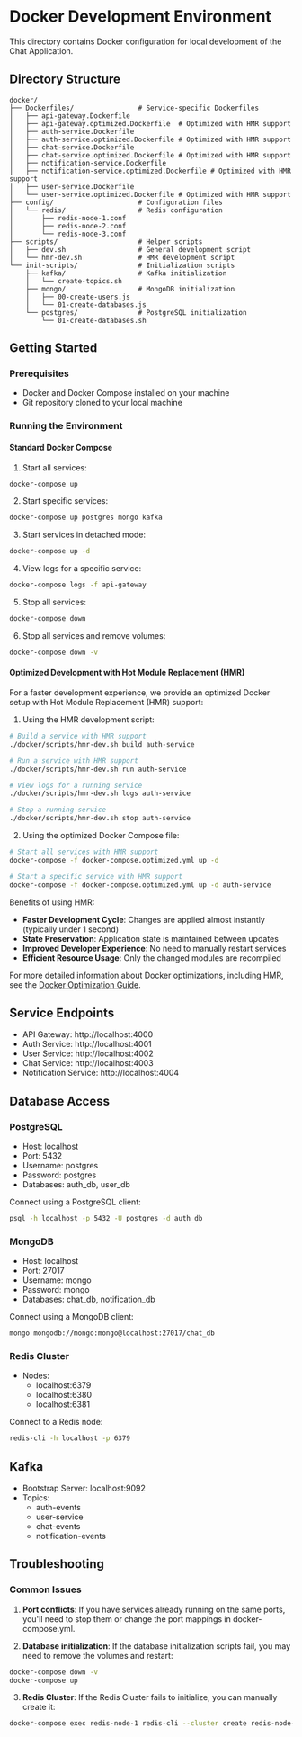 # Docker Development Environment

This directory contains Docker configuration for local development of the Chat Application.

## Directory Structure

```
docker/
├── Dockerfiles/                # Service-specific Dockerfiles
│   ├── api-gateway.Dockerfile
│   ├── api-gateway.optimized.Dockerfile  # Optimized with HMR support
│   ├── auth-service.Dockerfile
│   ├── auth-service.optimized.Dockerfile # Optimized with HMR support
│   ├── chat-service.Dockerfile
│   ├── chat-service.optimized.Dockerfile # Optimized with HMR support
│   ├── notification-service.Dockerfile
│   ├── notification-service.optimized.Dockerfile # Optimized with HMR support
│   ├── user-service.Dockerfile
│   └── user-service.optimized.Dockerfile # Optimized with HMR support
├── config/                     # Configuration files
│   └── redis/                  # Redis configuration
│       ├── redis-node-1.conf
│       ├── redis-node-2.conf
│       └── redis-node-3.conf
├── scripts/                    # Helper scripts
│   ├── dev.sh                  # General development script
│   └── hmr-dev.sh              # HMR development script
└── init-scripts/               # Initialization scripts
    ├── kafka/                  # Kafka initialization
    │   └── create-topics.sh
    ├── mongo/                  # MongoDB initialization
    │   ├── 00-create-users.js
    │   └── 01-create-databases.js
    └── postgres/               # PostgreSQL initialization
        └── 01-create-databases.sh
```

## Getting Started

### Prerequisites

- Docker and Docker Compose installed on your machine
- Git repository cloned to your local machine

### Running the Environment

#### Standard Docker Compose

1. Start all services:

```bash
docker-compose up
```

2. Start specific services:

```bash
docker-compose up postgres mongo kafka
```

3. Start services in detached mode:

```bash
docker-compose up -d
```

4. View logs for a specific service:

```bash
docker-compose logs -f api-gateway
```

5. Stop all services:

```bash
docker-compose down
```

6. Stop all services and remove volumes:

```bash
docker-compose down -v
```

#### Optimized Development with Hot Module Replacement (HMR)

For a faster development experience, we provide an optimized Docker setup with Hot Module Replacement (HMR) support:

1. Using the HMR development script:

```bash
# Build a service with HMR support
./docker/scripts/hmr-dev.sh build auth-service

# Run a service with HMR support
./docker/scripts/hmr-dev.sh run auth-service

# View logs for a running service
./docker/scripts/hmr-dev.sh logs auth-service

# Stop a running service
./docker/scripts/hmr-dev.sh stop auth-service
```

2. Using the optimized Docker Compose file:

```bash
# Start all services with HMR support
docker-compose -f docker-compose.optimized.yml up -d

# Start a specific service with HMR support
docker-compose -f docker-compose.optimized.yml up -d auth-service
```

Benefits of using HMR:
- **Faster Development Cycle**: Changes are applied almost instantly (typically under 1 second)
- **State Preservation**: Application state is maintained between updates
- **Improved Developer Experience**: No need to manually restart services
- **Efficient Resource Usage**: Only the changed modules are recompiled

For more detailed information about Docker optimizations, including HMR, see the [Docker Optimization Guide](../DOCKER_OPTIMIZATION_GUIDE.md).

## Service Endpoints

- API Gateway: http://localhost:4000
- Auth Service: http://localhost:4001
- User Service: http://localhost:4002
- Chat Service: http://localhost:4003
- Notification Service: http://localhost:4004

## Database Access

### PostgreSQL

- Host: localhost
- Port: 5432
- Username: postgres
- Password: postgres
- Databases: auth_db, user_db

Connect using a PostgreSQL client:

```bash
psql -h localhost -p 5432 -U postgres -d auth_db
```

### MongoDB

- Host: localhost
- Port: 27017
- Username: mongo
- Password: mongo
- Databases: chat_db, notification_db

Connect using a MongoDB client:

```bash
mongo mongodb://mongo:mongo@localhost:27017/chat_db
```

### Redis Cluster

- Nodes:
  - localhost:6379
  - localhost:6380
  - localhost:6381

Connect to a Redis node:

```bash
redis-cli -h localhost -p 6379
```

## Kafka

- Bootstrap Server: localhost:9092
- Topics:
  - auth-events
  - user-service
  - chat-events
  - notification-events

## Troubleshooting

### Common Issues

1. **Port conflicts**: If you have services already running on the same ports, you'll need to stop them or change the port mappings in docker-compose.yml.

2. **Database initialization**: If the database initialization scripts fail, you may need to remove the volumes and restart:

```bash
docker-compose down -v
docker-compose up
```

3. **Redis Cluster**: If the Redis Cluster fails to initialize, you can manually create it:

```bash
docker-compose exec redis-node-1 redis-cli --cluster create redis-node-1:6379 redis-node-2:6379 redis-node-3:6379 --cluster-yes
```

